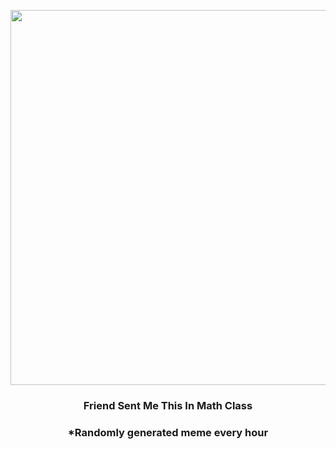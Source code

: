<p align="center">
        <img src="https://i.redd.it/jthz9uvbtfn91.jpg" width="600" height="600">
        </p>
        <h3 align="center">Friend Sent Me This In Math Class</h3>
        <h3 align="center">*Randomly generated meme every hour</h3>
    